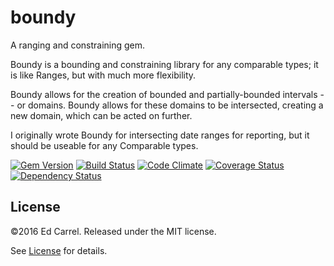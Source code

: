 boundy
======

A ranging and constraining gem.

Boundy is a bounding and constraining library for any comparable types; it is like Ranges, but with much more flexibility.

Boundy allows for the creation of bounded and partially-bounded intervals -- or domains. Boundy allows for these domains to be intersected, creating a new domain, which can be acted on further.

I originally wrote Boundy for intersecting date ranges for reporting, but it should be useable for any Comparable types.

[![Gem Version](https://badge.fury.io/rb/boundy.png)](http://badge.fury.io/rb/boundy)
[![Build Status](https://travis-ci.org/azanar/boundy.png?branch=master)](https://travis-ci.org/azanar/boundy)
[![Code Climate](https://codeclimate.com/github/azanar/boundy.png)](https://codeclimate.com/github/azanar/boundy)
[![Coverage Status](https://coveralls.io/repos/azanar/boundy/badge.png?branch=master)](https://coveralls.io/r/azanar/boundy?branch=master)
[![Dependency Status](https://gemnasium.com/azanar/boundy.png)](https://gemnasium.com/azanar/boundy)

License
-------

&copy;2016 Ed Carrel. Released under the MIT license.

See [License](LICENSE) for details.

